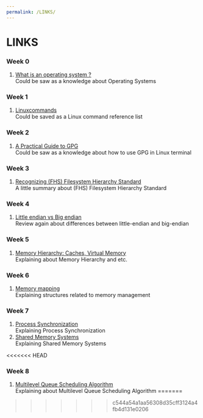 ```yaml
---
permalink: /LINKS/
---
```


# LINKS

### Week 0
1. [What is an operating system ?](https://edu.gcfglobal.org/en/computerbasics/understanding-operating-systems/1/)<br>
Could be saw as a knowledge about Operating Systems

### Week 1
1. [Linuxcommands](http://cc.iiti.ac.in/docs/linuxcommands.pdf)<br>
Could be saved as a Linux command reference list

### Week 2
1. [A Practical Guide to GPG](https://www.linuxbabe.com/security/a-practical-guide-to-gpg-part-1-generate-your-keypair)<br>
Could be saw as a knowledge about how to use GPG in Linux terminal

### Week 3
1. [Recognizing (FHS) Filesystem Hierarchy Standard](https://tukangngipi.wordpress.com/2017/07/31/mengenal-fhs-filesystem-hierachy-standard/)<br>
A little summary about (FHS) Filesystem Hierarchy Standard

### Week 4
1. [Little endian vs Big endian](https://levelup.gitconnected.com/little-endian-vs-big-endian-eb2a2c3a9135)<br>
Review again about differences between little-endian and big-endian

### Week 5
1. [Memory Hierarchy: Caches, Virtual Memory](https://class.ece.uw.edu/469/hauck/lectures/07_Caches.pdf)<br>
Explaining about Memory Hierarchy and etc.

### Week 6
1. [Memory mapping](https://linux-kernel-labs.github.io/refs/heads/master/labs/memory_mapping.html)<br>
Explaining structures related to memory management

### Week 7
1. [Process Synchronization](https://youtu.be/ph2awKa8r5Y)<br>
Explaining Process Synchronization
2. [Shared Memory Systems](https://youtu.be/uHtzOFwgD74)<br>
Explaining Shared Memory Systems

<<<<<<< HEAD
### Week 8
1. [Multilevel Queue Scheduling Algorithm](https://youtu.be/fvkSXMZaBNY)<br>
Explaining about Multilevel Queue Scheduling Algorithm
=======
>>>>>>> c544a54a1aa56308d35cff3124a4fb4d131e0206
